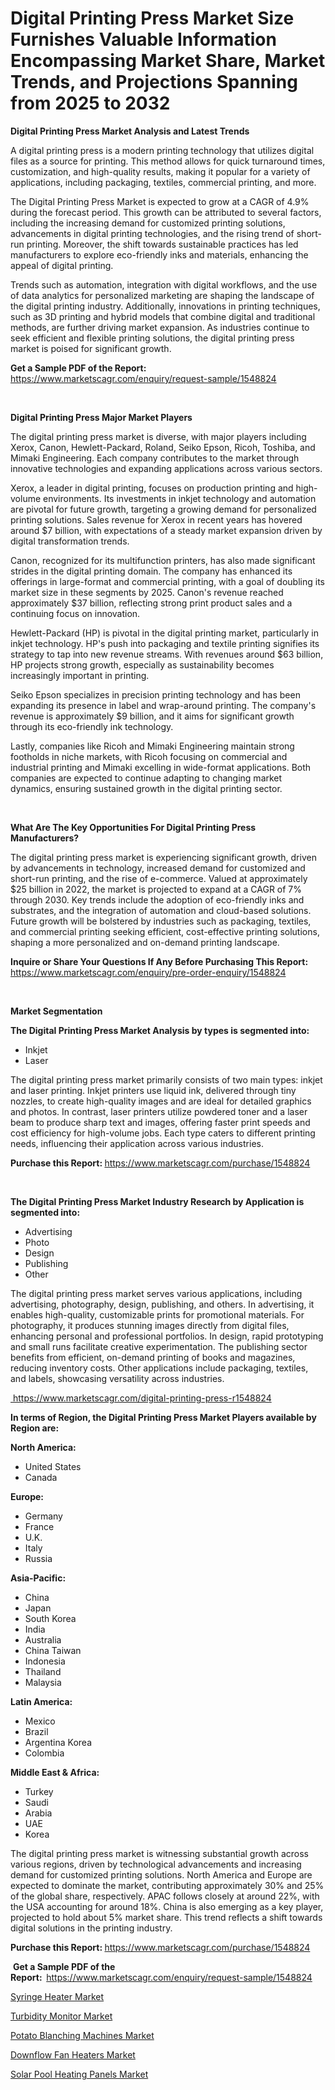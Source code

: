 <p><h1>Digital Printing Press Market Size Furnishes Valuable Information Encompassing Market Share, Market Trends, and Projections Spanning from 2025 to 2032</h1></p><p><strong>Digital Printing Press Market Analysis and Latest Trends</strong></p>
<p><p>A digital printing press is a modern printing technology that utilizes digital files as a source for printing. This method allows for quick turnaround times, customization, and high-quality results, making it popular for a variety of applications, including packaging, textiles, commercial printing, and more. </p><p>The Digital Printing Press Market is expected to grow at a CAGR of 4.9% during the forecast period. This growth can be attributed to several factors, including the increasing demand for customized printing solutions, advancements in digital printing technologies, and the rising trend of short-run printing. Moreover, the shift towards sustainable practices has led manufacturers to explore eco-friendly inks and materials, enhancing the appeal of digital printing. </p><p>Trends such as automation, integration with digital workflows, and the use of data analytics for personalized marketing are shaping the landscape of the digital printing industry. Additionally, innovations in printing techniques, such as 3D printing and hybrid models that combine digital and traditional methods, are further driving market expansion. As industries continue to seek efficient and flexible printing solutions, the digital printing press market is poised for significant growth.</p></p>
<p><strong>Get a Sample PDF of the Report:&nbsp;</strong> <a href="https://www.marketscagr.com/enquiry/request-sample/1548824?utm_campaign=2004&utm_medium=2&utm_source=Github&utm_content=ia&utm_term=10042025&utm_id=digital-printing-press">https://www.marketscagr.com/enquiry/request-sample/1548824</a></p>
<p>&nbsp;</p>
<p><strong>Digital Printing Press Major Market Players</strong></p>
<p><p>The digital printing press market is diverse, with major players including Xerox, Canon, Hewlett-Packard, Roland, Seiko Epson, Ricoh, Toshiba, and Mimaki Engineering. Each company contributes to the market through innovative technologies and expanding applications across various sectors.</p><p>Xerox, a leader in digital printing, focuses on production printing and high-volume environments. Its investments in inkjet technology and automation are pivotal for future growth, targeting a growing demand for personalized printing solutions. Sales revenue for Xerox in recent years has hovered around $7 billion, with expectations of a steady market expansion driven by digital transformation trends.</p><p>Canon, recognized for its multifunction printers, has also made significant strides in the digital printing domain. The company has enhanced its offerings in large-format and commercial printing, with a goal of doubling its market size in these segments by 2025. Canon's revenue reached approximately $37 billion, reflecting strong print product sales and a continuing focus on innovation.</p><p>Hewlett-Packard (HP) is pivotal in the digital printing market, particularly in inkjet technology. HP's push into packaging and textile printing signifies its strategy to tap into new revenue streams. With revenues around $63 billion, HP projects strong growth, especially as sustainability becomes increasingly important in printing.</p><p>Seiko Epson specializes in precision printing technology and has been expanding its presence in label and wrap-around printing. The company's revenue is approximately $9 billion, and it aims for significant growth through its eco-friendly ink technology.</p><p>Lastly, companies like Ricoh and Mimaki Engineering maintain strong footholds in niche markets, with Ricoh focusing on commercial and industrial printing and Mimaki excelling in wide-format applications. Both companies are expected to continue adapting to changing market dynamics, ensuring sustained growth in the digital printing sector.</p></p>
<p>&nbsp;</p>
<p><strong>What Are The Key Opportunities For Digital Printing Press Manufacturers?</strong></p>
<p><p>The digital printing press market is experiencing significant growth, driven by advancements in technology, increased demand for customized and short-run printing, and the rise of e-commerce. Valued at approximately $25 billion in 2022, the market is projected to expand at a CAGR of 7% through 2030. Key trends include the adoption of eco-friendly inks and substrates, and the integration of automation and cloud-based solutions. Future growth will be bolstered by industries such as packaging, textiles, and commercial printing seeking efficient, cost-effective printing solutions, shaping a more personalized and on-demand printing landscape.</p></p>
<p><strong>Inquire or Share Your Questions If Any Before Purchasing This Report:</strong> <a href="https://www.marketscagr.com/enquiry/pre-order-enquiry/1548824?utm_campaign=2004&utm_medium=2&utm_source=Github&utm_content=ia&utm_term=10042025&utm_id=digital-printing-press">https://www.marketscagr.com/enquiry/pre-order-enquiry/1548824</a></p>
<p>&nbsp;</p>
<p><strong>Market Segmentation</strong></p>
<p><strong>The Digital Printing Press Market Analysis by types is segmented into:</strong></p>
<p><ul><li>Inkjet</li><li>Laser</li></ul></p>
<p><p>The digital printing press market primarily consists of two main types: inkjet and laser printing. Inkjet printers use liquid ink, delivered through tiny nozzles, to create high-quality images and are ideal for detailed graphics and photos. In contrast, laser printers utilize powdered toner and a laser beam to produce sharp text and images, offering faster print speeds and cost efficiency for high-volume jobs. Each type caters to different printing needs, influencing their application across various industries.</p></p>
<p><strong>Purchase this Report:&nbsp;</strong><a href="https://www.marketscagr.com/purchase/1548824?utm_campaign=2004&utm_medium=2&utm_source=Github&utm_content=ia&utm_term=10042025&utm_id=digital-printing-press">https://www.marketscagr.com/purchase/1548824</a></p>
<p>&nbsp;</p>
<p><strong>The Digital Printing Press Market Industry Research by Application is segmented into:</strong></p>
<p><ul><li>Advertising</li><li>Photo</li><li>Design</li><li>Publishing</li><li>Other</li></ul></p>
<p><p>The digital printing press market serves various applications, including advertising, photography, design, publishing, and others. In advertising, it enables high-quality, customizable prints for promotional materials. For photography, it produces stunning images directly from digital files, enhancing personal and professional portfolios. In design, rapid prototyping and small runs facilitate creative experimentation. The publishing sector benefits from efficient, on-demand printing of books and magazines, reducing inventory costs. Other applications include packaging, textiles, and labels, showcasing versatility across industries.</p></p>
<p><a href="https://www.marketscagr.com/digital-printing-press-r1548824?utm_campaign=2004&utm_medium=2&utm_source=Github&utm_content=ia&utm_term=10042025&utm_id=digital-printing-press">&nbsp;https://www.marketscagr.com/digital-printing-press-r1548824</a></p>
<p><strong>In terms of Region, the Digital Printing Press Market Players available by Region are:</strong></p>
<p>
    <p> <strong> North America: </strong>
        <ul>
            <li>United States</li>
            <li>Canada</li>
        </ul>
        </p> 
    <p> <strong> Europe: </strong>
        <ul>
            <li>Germany</li>
            <li>France</li>
            <li>U.K.</li>
            <li>Italy</li>
            <li>Russia</li>
        </ul>
        </p> 
    <p> <strong> Asia-Pacific: </strong>
        <ul>
            <li>China</li>
            <li>Japan</li>
            <li>South Korea</li>
            <li>India</li>
            <li>Australia</li>
            <li>China Taiwan</li>
            <li>Indonesia</li>
            <li>Thailand</li>
            <li>Malaysia</li>
        </ul>
        </p> 
    <p> <strong> Latin America: </strong>
        <ul>
            <li>Mexico</li>
            <li>Brazil</li>
            <li>Argentina Korea</li>
            <li>Colombia</li>
        </ul>
        </p> 
    <p> <strong> Middle East & Africa: </strong>
        <ul>
            <li>Turkey</li>
            <li>Saudi</li>
            <li>Arabia</li>
            <li>UAE</li>
            <li>Korea</li>
        </ul>
    </p>
    </p>
<p><p>The digital printing press market is witnessing substantial growth across various regions, driven by technological advancements and increasing demand for customized printing solutions. North America and Europe are expected to dominate the market, contributing approximately 30% and 25% of the global share, respectively. APAC follows closely at around 22%, with the USA accounting for around 18%. China is also emerging as a key player, projected to hold about 5% market share. This trend reflects a shift towards digital solutions in the printing industry.</p></p>
<p><strong>Purchase this Report: </strong><a href="https://www.marketscagr.com/purchase/1548824?utm_campaign=2004&utm_medium=2&utm_source=Github&utm_content=ia&utm_term=10042025&utm_id=digital-printing-press">https://www.marketscagr.com/purchase/1548824</a></p>
<p>&nbsp;<strong>Get a Sample PDF of the Report:&nbsp;&nbsp;</strong><a href="https://www.marketscagr.com/enquiry/request-sample/1548824?utm_campaign=2004&utm_medium=2&utm_source=Github&utm_content=ia&utm_term=10042025&utm_id=digital-printing-press">https://www.marketscagr.com/enquiry/request-sample/1548824</a></p>
<p><strong></strong></p>
<p><p><a href="https://github.com/motanafraxer/Market-Research-Report-List-1/blob/main/syringe-heater-market.md?utm_campaign=2004&utm_medium=2&utm_source=Github&utm_content=ia&utm_term=10042025&utm_id=digital-printing-press">Syringe Heater Market</a></p><p><a href="https://github.com/noppbebawy/Market-Research-Report-List-1/blob/main/turbidity-monitor-market.md?utm_campaign=2004&utm_medium=2&utm_source=Github&utm_content=ia&utm_term=10042025&utm_id=digital-printing-press">Turbidity Monitor Market</a></p><p><a href="https://github.com/stohllaackdw/Market-Research-Report-List-1/blob/main/potato-blanching-machines-market.md?utm_campaign=2004&utm_medium=2&utm_source=Github&utm_content=ia&utm_term=10042025&utm_id=digital-printing-press">Potato Blanching Machines Market</a></p><p><a href="https://github.com/fabinbuddygc/Market-Research-Report-List-1/blob/main/downflow-fan-heaters-market.md?utm_campaign=2004&utm_medium=2&utm_source=Github&utm_content=ia&utm_term=10042025&utm_id=digital-printing-press">Downflow Fan Heaters Market</a></p><p><a href="https://github.com/bramsklizas/Market-Research-Report-List-1/blob/main/solar-pool-heating-panels-market.md?utm_campaign=2004&utm_medium=2&utm_source=Github&utm_content=ia&utm_term=10042025&utm_id=digital-printing-press">Solar Pool Heating Panels Market</a></p></p>